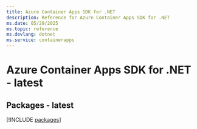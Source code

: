 ```yaml
---
title: Azure Container Apps SDK for .NET
description: Reference for Azure Container Apps SDK for .NET
ms.date: 05/29/2025
ms.topic: reference
ms.devlang: dotnet
ms.service: containerapps
---
```

# Azure Container Apps SDK for .NET - latest
## Packages - latest
[!INCLUDE [packages](container-apps-index.md)]